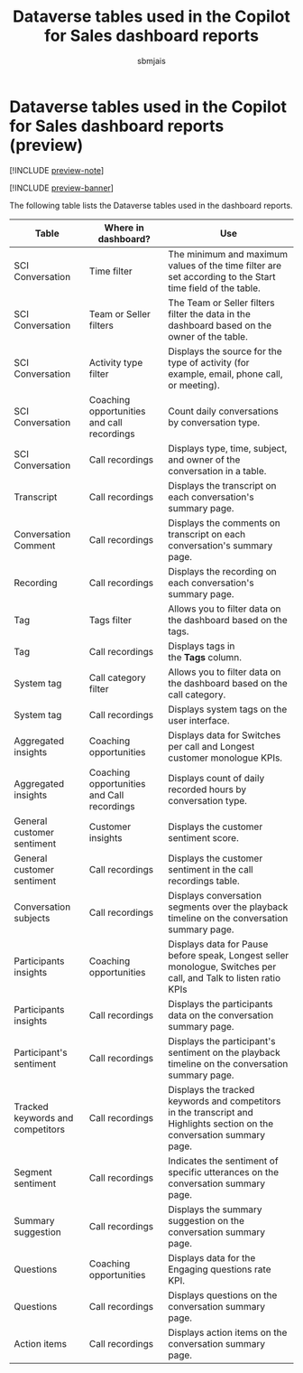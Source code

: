 ﻿---
title: Dataverse tables used in the Copilot for Sales dashboard reports
description: Dataverse tables used in Copilot for Sales dashboard reports. Includes tables for conversation data, transcripts, tags, insights, and more.
ms.date: 02/01/2024
ms.topic: article
ms.service: dynamics-365-sales
author: sbmjais
ms.author: shjais
manager: shujoshi
ms.custom:
  - ai-gen-docs-bap
  - ai-gen-desc
  - ai-seo-date:01/28/2024
---

# Dataverse tables used in the Copilot for Sales dashboard reports (preview)

[!INCLUDE [preview-note](includes/preview-note.md)]

[!INCLUDE [preview-banner](includes/preview-banner.md)]

The following table lists the Dataverse tables used in the dashboard reports.


| Table | Where in dashboard? | Use  |
|----------------------------------|--------------------------------------------|------------------------------------------|
| SCI Conversation                 | Time filter                                | The minimum and maximum values of the time filter are set according to the Start time field of the table.                |
| SCI Conversation                 | Team or Seller filters                     | The Team or Seller filters filter the data in the dashboard based on the owner of the table.                             |
| SCI Conversation                 | Activity type filter                       | Displays the source for the type of activity (for example, email, phone call, or meeting).                               |
| SCI Conversation                 | Coaching opportunities and call recordings | Count daily conversations by conversation type.                                                                          |
| SCI Conversation                 | Call recordings                            | Displays type, time, subject, and owner of the conversation in a table.                                                  |
| Transcript                       | Call recordings                            | Displays the transcript on each conversation's summary page.                                                             |
| Conversation Comment             | Call recordings                            | Displays the comments on transcript on each conversation's summary page.                                                 |
| Recording                        | Call recordings                            | Displays the recording on each conversation's summary page.                                                              |
| Tag                              | Tags filter                                | Allows you to filter data on the dashboard based on the tags.                                                            |
| Tag                              | Call recordings                            | Displays tags in the **Tags** column.                                                                                    |
| System tag                       | Call category filter                       | Allows you to filter data on the dashboard based on the call category.                                                   |
| System tag                       | Call recordings                            | Displays system tags on the user interface.                                                                              |
| Aggregated insights              | Coaching opportunities                     | Displays data for Switches per call and Longest customer monologue KPIs.                                                 |
| Aggregated insights              | Coaching opportunities and Call recordings | Displays count of daily recorded hours by conversation type.                                                             |
| General customer sentiment       | Customer insights                          | Displays the customer sentiment score.                                                                                   |
| General customer sentiment       | Call recordings                            | Displays the customer sentiment in the call recordings table.                                                            |
| Conversation subjects            | Call recordings                            | Displays conversation segments over the playback timeline on the conversation summary page.                              |
| Participants insights            | Coaching opportunities                     | Displays data for Pause before speak, Longest seller monologue, Switches per call, and Talk to listen ratio KPIs         |
| Participants insights            | Call recordings                            | Displays the participants data on the conversation summary page.                                                         |
| Participant's sentiment          | Call recordings                            | Displays the participant's sentiment on the playback timeline on the conversation summary page.                          |
| Tracked keywords and competitors | Call recordings                            | Displays the tracked keywords and competitors in the transcript and Highlights section on the conversation summary page. |
| Segment sentiment                | Call recordings                            | Indicates the sentiment of specific utterances on the conversation summary page.                                         |
| Summary suggestion               | Call recordings                            | Displays the summary suggestion on the conversation summary page.                                                        |
| Questions                        | Coaching opportunities                     | Displays data for the Engaging questions rate KPI.                                                                       |
| Questions                        | Call recordings                            | Displays questions on the conversation summary page.                                                                     |
| Action items                     | Call recordings                            | Displays action items on the conversation summary page.                                                                  |

